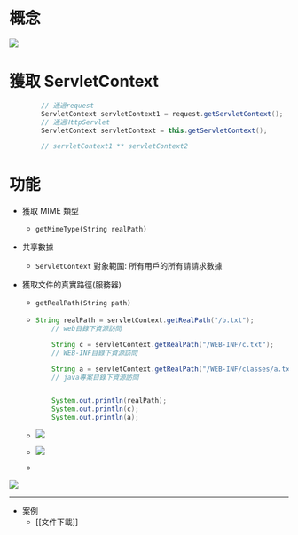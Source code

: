 # 概念

![](https://i.imgur.com/whtCKfD.png)

# 獲取 ServletContext

```java
        // 通過request
        ServletContext servletContext1 = request.getServletContext();
        // 通過HttpServlet
        ServletContext servletContext = this.getServletContext();

        // servletContext1 ** servletContext2
```

# 功能

- 獲取 MIME 類型
  - `getMimeType(String realPath)`
- 共享數據
  - `ServletContext` 對象範圍: 所有用戶的所有請請求數據
- 獲取文件的真實路徑(服務器)

  - `getRealPath(String path)`
  - ```java
    String realPath = servletContext.getRealPath("/b.txt");
        // web目錄下資源訪問

        String c = servletContext.getRealPath("/WEB-INF/c.txt");
        // WEB-INF目錄下資源訪問

        String a = servletContext.getRealPath("/WEB-INF/classes/a.txt");
        // java專案目錄下資源訪問


        System.out.println(realPath);
        System.out.println(c);
        System.out.println(a);
    ```

  - ![](https://i.imgur.com/2EMvc7s.png)

  - ![](https://i.imgur.com/y4tLlDo.png)
  -

![](https://i.imgur.com/TEvsFt5.png)

---

- 案例
  - [[文件下載]]
